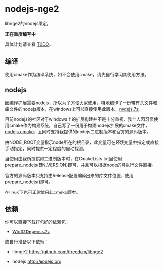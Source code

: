 nodejs-nge2
============

libnge2的nodejs绑定。

**正在重度编写中**

具体计划请查看 [TODO](https://github.com/ifreedom/nodejs-nge2/blob/master/TODO.md)。

编译
-----

使用cmake作为编译系统，如不会使用cmake，请先自行学习其使用方法。

nodejs
------

因编译扩展需要nodejs，所以为了方便大家使用，特地编译了一份带有头文件和库文件的nodejs版本，在windows上可以直接使用此版本，[nodejs.7z](https://open.ge.tt/1/files/6RUFaKE/0/blob)。

目前nodejs的社区对于windows上的扩展构建并不是十分重视，我个人因习惯使用cmake作为构建系统，自己写了一份用于构建nodejs扩展的cmake文件，[nodejs.cmake](https://github.com/ifreedom/nodejs-nge2/blob/master/CMake/Nodejs.cmake)，且同时支持我提供的nodejs二进制版本和官方的源码版本。

由NODE\_ROOT变量指示node所在的根目录，此变量可在环境变量中指定或直接手动指定，同时提供一定程度的自动探测。

当使用由我所提供的二进制版本时，在CmakeLists.txt里使用prepare\_nodejs(BIN_VERSION)即可，并且可以根据node的可执行文件直接。

官方的源码版本只支持由Release配置编译出来的库文件位置，使用prepare\_nodejs()即可。

在linux下也可正常使用此cmake脚本。

依赖
----

你可以直接下载打包好的依赖包：

* [Win32Depends.7z](https://open.ge.tt/1/files/8rT8cKE/0/blob)

或自行准备以下依赖：

* libnge2
  https://github.com/ifreedom/libnge2

* nodejs
  http://nodejs.org

